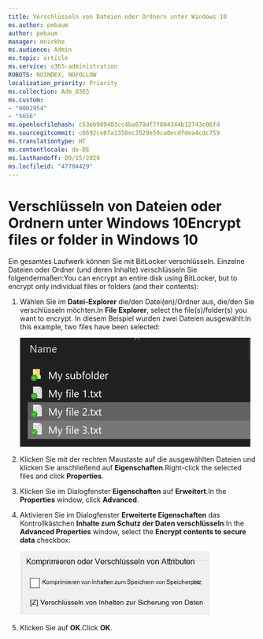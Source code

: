 ```yaml
---
title: Verschlüsseln von Dateien oder Ordnern unter Windows 10
ms.author: pebaum
author: pebaum
manager: mnirkhe
ms.audience: Admin
ms.topic: article
ms.service: o365-administration
ROBOTS: NOINDEX, NOFOLLOW
localization_priority: Priority
ms.collection: Adm_O365
ms.custom:
- "9002954"
- "5656"
ms.openlocfilehash: c53eb989483cc4ba870df7f804344b12743c06fd
ms.sourcegitcommit: c6692ce0fa1358ec3529e59ca0ecdfdea4cdc759
ms.translationtype: HT
ms.contentlocale: de-DE
ms.lasthandoff: 09/15/2020
ms.locfileid: "47784429"
---
```

# <a name="encrypt-files-or-folder-in-windows-10"></a><span data-ttu-id="b38fd-102">Verschlüsseln von Dateien oder Ordnern unter Windows 10</span><span class="sxs-lookup"><span data-stu-id="b38fd-102">Encrypt files or folder in Windows 10</span></span>

<span data-ttu-id="b38fd-103">Ein gesamtes Laufwerk können Sie mit BitLocker verschlüsseln. Einzelne Dateien oder Ordner (und deren Inhalte) verschlüsseln Sie folgendermaßen:</span><span class="sxs-lookup"><span data-stu-id="b38fd-103">You can encrypt an entire disk using BitLocker, but to encrypt only individual files or folders (and their contents):</span></span>

1. <span data-ttu-id="b38fd-104">Wählen Sie im **Datei-Explorer** die/den Datei(en)/Ordner aus, die/den Sie verschlüsseln möchten.</span><span class="sxs-lookup"><span data-stu-id="b38fd-104">In **File Explorer**, select the file(s)/folder(s) you want to encrypt.</span></span> <span data-ttu-id="b38fd-105">In diesem Beispiel wurden zwei Dateien ausgewählt:</span><span class="sxs-lookup"><span data-stu-id="b38fd-105">In this example, two files have been selected:</span></span>

    ![Auswählen der zu verschlüsselnden Dateien oder Ordner](media/select-for-encrypting.png)

2. <span data-ttu-id="b38fd-107">Klicken Sie mit der rechten Maustaste auf die ausgewählten Dateien und klicken Sie anschließend auf **Eigenschaften**.</span><span class="sxs-lookup"><span data-stu-id="b38fd-107">Right-click the selected files and click **Properties**.</span></span>

3. <span data-ttu-id="b38fd-108">Klicken Sie im Dialogfenster **Eigenschaften** auf **Erweitert**.</span><span class="sxs-lookup"><span data-stu-id="b38fd-108">In the **Properties** window, click **Advanced**.</span></span>

4. <span data-ttu-id="b38fd-109">Aktivieren Sie im Dialogfenster **Erweiterte Eigenschaften** das Kontrollkästchen **Inhalte zum Schutz der Daten verschlüsseln**:</span><span class="sxs-lookup"><span data-stu-id="b38fd-109">In the **Advanced Properties** window, select the **Encrypt contents to secure data** checkbox:</span></span>

    ![Inhalte verschlüsseln](media/encrypt-contents.png)

5. <span data-ttu-id="b38fd-111">Klicken Sie auf **OK**.</span><span class="sxs-lookup"><span data-stu-id="b38fd-111">Click **OK**.</span></span>
